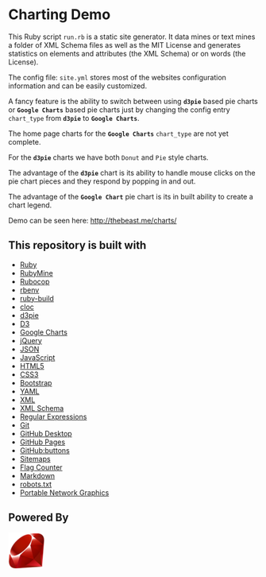 # Charting Demo

This Ruby script `run.rb` is a static site generator. It data mines or text mines a folder of XML Schema files as well as the MIT License and generates statistics on elements and attributes (the XML Schema) or on words (the License).

The config file: `site.yml` stores most of the websites configuration information and can be easily customized.

A fancy feature is the ability to switch between using **`d3pie`** based pie charts or **`Google Charts`** based pie charts just by changing the config entry `chart_type` from **`d3pie`** to **`Google Charts`**.

The home page charts for the **`Google Charts`** `chart_type` are not yet complete.

For the **`d3pie`** charts we have both `Donut` and `Pie` style charts.

The advantage of the **`d3pie`** chart is its ability to handle mouse clicks on the pie chart pieces and they respond by popping in and out.

The advantage of the **`Google Chart`** pie chart is its in built ability to create a chart legend. 

Demo can be seen here: http://thebeast.me/charts/

## This repository is built with

- [Ruby](https://www.ruby-lang.org)
- [RubyMine](https://www.jetbrains.com/ruby)
- [Rubocop](https://github.com/bbatsov/rubocop)
- [rbenv](https://github.com/rbenv/rbenv)
- [ruby-build](https://github.com/rbenv/ruby-build)
- [cloc](https://github.com/AlDanial/cloc)
- [d3pie](http://d3pie.org/)
- [D3](https://d3js.org/)
- [Google Charts](https://developers.google.com/chart/)
- [jQuery](https://jquery.com/)
- [JSON](https://www.json.org/)
- [JavaScript](https://en.wikipedia.org/wiki/JavaScript)
- [HTML5](https://developer.mozilla.org/en-US/docs/Web/Guide/HTML/HTML5)
- [CSS3](https://developer.mozilla.org/en-US/docs/Web/CSS/CSS3)
- [Bootstrap](https://getbootstrap.com/)
- [YAML](http://www.yaml.org/)
- [XML](https://en.wikipedia.org/wiki/XML)
- [XML Schema](https://en.wikipedia.org/wiki/XML_schema)
- [Regular Expressions](https://en.wikipedia.org/wiki/Regular_expression)
- [Git](https://git-scm.com/)
- [GitHub Desktop](https://desktop.github.com/)
- [GitHub Pages](https://pages.github.com)
- [GitHub:buttons](https://buttons.github.io/)
- [Sitemaps](https://en.wikipedia.org/wiki/Sitemaps)
- [Flag Counter](https://flagcounter.com/)
- [Markdown](https://daringfireball.net/projects/markdown)
- [robots.txt](https://en.wikipedia.org/wiki/Robots_exclusion_standard)
- [Portable Network Graphics](https://en.wikipedia.org/wiki/Portable_Network_Graphics)

## Powered By

[![Ruby Powered](/assets/images/icons/android-icon-72x72.png "Ruby: a programmer's best friend")](https://www.ruby-lang.org)
